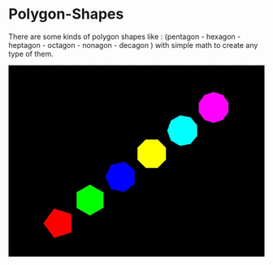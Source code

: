 # Polygon-Shapes

There are some kinds of polygon shapes like :
(pentagon - hexagon - heptagon - octagon - nonagon - decagon )
with simple math to create any type of them.


![](https://github.com/W4n73d/Polygon-Shapes/blob/master/a1.jpeg)
